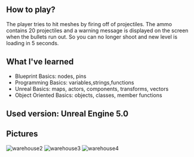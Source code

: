 ## How to play?

The player tries to hit meshes by firing off of projectiles.
The ammo contains 20 projectiles and a warning message is displayed on the screen when the bullets run out.
So you can no longer shoot and new level is loading in 5 seconds.

## What I've learned
- Blueprint Basics: nodes, pins
- Programming Basics: variables,strings,functions
- Unreal Basics: maps, actors, components, transforms, vectors
- Object Oriented Basics: objects, classes, member functions

## Used version: Unreal Engine 5.0

## Pictures
![warehouse2](https://github.com/yamanozdmr/Warehouse-Wreckage-Game/assets/147610415/91c1d7b1-9bd0-42b9-baa5-0cf1a8d6097d)
![warehouse3](https://github.com/yamanozdmr/Warehouse-Wreckage-Game/assets/147610415/0da17d53-270a-4160-a2e2-f3d9c9f729d6)
![warehouse4](https://github.com/yamanozdmr/Warehouse-Wreckage-Game/assets/147610415/94ea7e35-d096-4cba-bcd1-3174acd0a7da)

